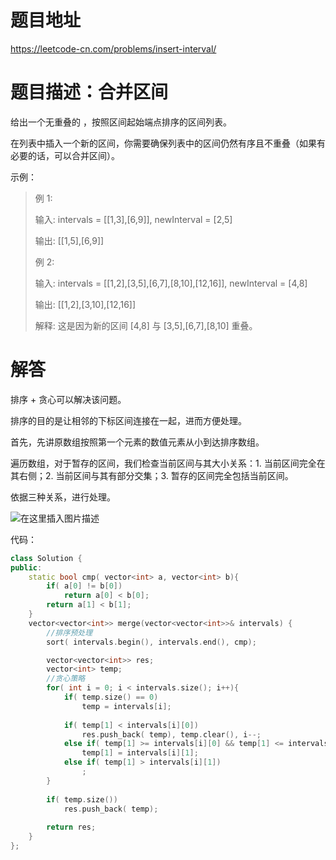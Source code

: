 # 题目地址

https://leetcode-cn.com/problems/insert-interval/


# 题目描述：合并区间

给出一个无重叠的 ，按照区间起始端点排序的区间列表。

在列表中插入一个新的区间，你需要确保列表中的区间仍然有序且不重叠（如果有必要的话，可以合并区间）。

示例：
>例 1:
>
>输入: intervals = [[1,3],[6,9]], newInterval = [2,5]
>
>输出: [[1,5],[6,9]]
>
>例 2:
>
>输入: intervals = [[1,2],[3,5],[6,7],[8,10],[12,16]], newInterval = [4,8]
>
>输出: [[1,2],[3,10],[12,16]]
>
>解释: 这是因为新的区间 [4,8] 与 [3,5],[6,7],[8,10] 重叠。



# 解答
排序 + 贪心可以解决该问题。

排序的目的是让相邻的下标区间连接在一起，进而方便处理。

首先，先讲原数组按照第一个元素的数值元素从小到达排序数组。

遍历数组，对于暂存的区间，我们检查当前区间与其大小关系：1. 当前区间完全在其右侧；2. 当前区间与其有部分交集；3. 暂存的区间完全包括当前区间。

依据三种关系，进行处理。

![在这里插入图片描述](https://img-blog.csdnimg.cn/20190920192126855.png?)

代码：
```cpp
class Solution {
public:
    static bool cmp( vector<int> a, vector<int> b){
        if( a[0] != b[0])
            return a[0] < b[0];
        return a[1] < b[1];
    }
    vector<vector<int>> merge(vector<vector<int>>& intervals) {
        //排序预处理
        sort( intervals.begin(), intervals.end(), cmp);

        vector<vector<int>> res;
        vector<int> temp;
        //贪心策略
        for( int i = 0; i < intervals.size(); i++){
            if( temp.size() == 0)
                temp = intervals[i];
                
            if( temp[1] < intervals[i][0])
                res.push_back( temp), temp.clear(), i--;
            else if( temp[1] >= intervals[i][0] && temp[1] <= intervals[i][1])
                temp[1] = intervals[i][1];
            else if( temp[1] > intervals[i][1])
                ;    
        }
        
        if( temp.size())
            res.push_back( temp);
        
        return res;
    }
};
```


